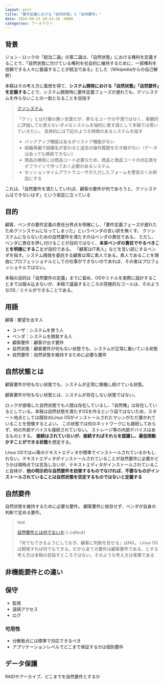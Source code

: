 ```yaml
---
layout: post
title: "要件定義における「自然状態」と「自然要件」"
date: 2024-09-23 10:43:10 -0000
categories: アーキテクト
---
```


## 背景

ジョン・ロックの「統治二論」の第二論は、「自然状態」における権利を定義することで、「自然状態に欠けている権利を社会的に維持するために、一部権利を信頼できる人々に委譲することが統治である」とした（Wikipediaからの自己解釈）

本稿はその考え方に着想を得て、**システム開発における「自然状態」「自然要件」を定義する**ことで、システム開発時に要件定義フェーズが遅れても、クソシステムを作らないことの一助となることを目指す

> [クソシステム](callout-info)
>
> 「クソ」とは行儀の悪い言葉だが、単なるユーザの不満ではなく、客観的に評価しても使えないダメなシステムを端的に表す語として本稿では用いていきたい。
> 具体的には下記のような特徴のあるシステムを指す
>
> - バックアップ機能はあるがリストア機能がない
> - 組織再編で組織名が変わると過去の操作履歴を引き継がない（データはあっても検索できない）
> - 商品の検索には商品コード必要なため、商品と商品コードの対応表をオフラインで作っておく必要のあるシステム
> - セッションタイムアウトでユーザが入力したフォームを警告なくお釈迦にする

これは、「自然要件を満たしていれば、顧客の要件が何であろうと、クソシステムはできないはず」という仮定に立っている

## 目的

顧客、ベンダの要件定義の責任分界点を明確にし、「要件定義フェーズが遅れたためクソシステムになってしまった」というベンダの言い訳を無くす。
クソシステムにならないための自然要件を満たすのはベンダの責任である。
ただし、ベンダに責任を押し付けることが目的ではなく、**本来ベンダの責任でやるべきことを明確にすること**が目的である。
「顧客はIT素人」などを言い訳にするベンダを指す。システム開発を委託する顧客は常に素人である。素人であることを理由にプロフェッショナルとしての仕事ができないのであれば、その者はプロフェッショナルではない。

本稿の目的は「自然要件の定義」までに留め、OSやミドルを実際に設計することまでは踏み込まないが、本稿で議論するところの究極的なゴールは、そのようなOS／ミドルができることである。

## 用語

顧客
: 要望を出す人

- ユーザ：システムを使う人
- ベンダ：システムを開発する人
- 顧客要件：顧客が出す要件
- 自然状態：顧客要件が何もない状態でも、システムが正常に動いている状態
- 自然要件：自然状態を維持するために必要な要件

## 自然状態とは

顧客要件が何もない状態でも、システムが正常に稼働し続けている状態。

顧客要件が何もない状態とは、システムが存在しない状態ではない。

ロックが提唱した自然状態でも人間は存在しているし、「自然権」は存在しているとしている。本稿は自然状態を満たすOSを作るという話ではないため、スタート地点としては既存のLinux OSがインストールされたマシンがただ置かれていることを想像するとよい。
この状態では何のネットワークにも接続しておらず、何の外部デバイスも接続されていない。
ストレージ等の内部デバイスはあるものとする。
**接続はされていないが、接続すればそれらを認識し、最低限動かすことができる状態**を想定する。

Linux OSでは`vi`等のテキストエディタが標準でインストールされているかもしれない。テキストエディタがインストールされていることが自然要件に必要かどうかは現時点では言及しないが、テキストエディタがインストールされていること自体が、**他の明示的な自然要件を妨害するものでなければ、不要なものがインストールされていることは自然状態を否定するものではないと定義する**

## 自然要件

自然状態を維持するために必要な要件。
顧客要件に依存せず、ベンダが自身の判断で定める要件。

>test
>
> [自然要件とは何でないか](alert)
{:.callout}
>
> 「何でもできるようにしておき、顧客に判断を任せる」はNG。
> Linux OSは開発すれば何でもできる。だから全ての要件は顧客要件である、とする考え方は本稿の目指すところではない。そのような考え方は害悪である

## 非機能要件との違い

## 保守

- 監視
- 遠隔アクセス
- ログ

### 可用性

- 分散拠点には標準で対応できるべき
- アプリケーションレベルでどこまで保証するかは個別要件

## データ保護

RAIDやアーカイブ、どこまでを自然要件とするか
